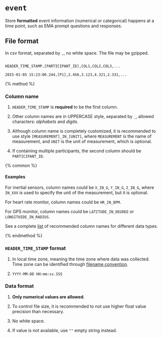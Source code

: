 # `event`

Store **formatted** event information (numerical or categorical) happens at a time point, such as EMA prompt questions and responses.

## File format

In csv format, separated by `,`, no white space. The file may be gzipped.



```

HEADER_TIME_STAMP,[PARTICIPANT_ID],COL1,COL2,COL3,...

2015-01-05 15:23:00.244,[P1],2.456,3.123,4.321,2.331,...

```



{% method %}



### Column name



1. `HEADER_TIME_STAMP` is **required** to be the first column.



2. Other column names are in UPPERCASE style, separated by `_`, allowed characters: *alphabets* and *digits*.



3. Although column name is completely customized, it is recommended to use style `[MEASUREMENT]_IN_[UNIT]`, where `MEASUREMENT` is the name of measurement, and `UNIT` is the unit of measurement, which is optional.



3. If containing multiple participants, the second column should be `PARTICIPANT_ID`.



{% common %}

#### Examples



For inertial sensors, column names could be `X_IN_G`, `Y_IN_G`, `Z_IN_G`, where `IN_XXX` is used to specify the unit of the measurement, but it is optional.



For heart rate monitor, column names could be `HR_IN_BPM`.



For GPS monitor, column names could be `LATITUDE_IN_DEGREE` or `LONGITUIDE_IN_RADIUS`.



See a complete [list](#) of recommended column names for different data types.



{% endmethod %}



### `HEADER_TIME_STAMP` format



1. In local time zone, meaning the time zone where data was collected. Time zone can be identified through [filename convention](#).



2. `YYYY-MM-DD HH:mm:ss.SSS`



### Data format



1. **Only numerical values are allowed**.



2. To control file size, it is recommended to not use higher float value precision than necessary.



3. No white space.



4. If value is not available, use `""` empty string instead.





